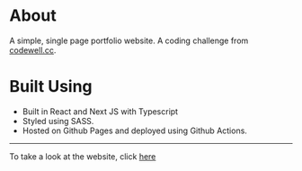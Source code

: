 
# About
A simple, single page portfolio website. A coding challenge from [codewell.cc](https://codewell.cc).

# Built Using
- Built in React and Next JS with Typescript
- Styled using SASS.
- Hosted on Github Pages and deployed using Github Actions.

---

To take a look at the website, click [here](https://norrisollie.github.io/web-dev-portfolio-site/) 
